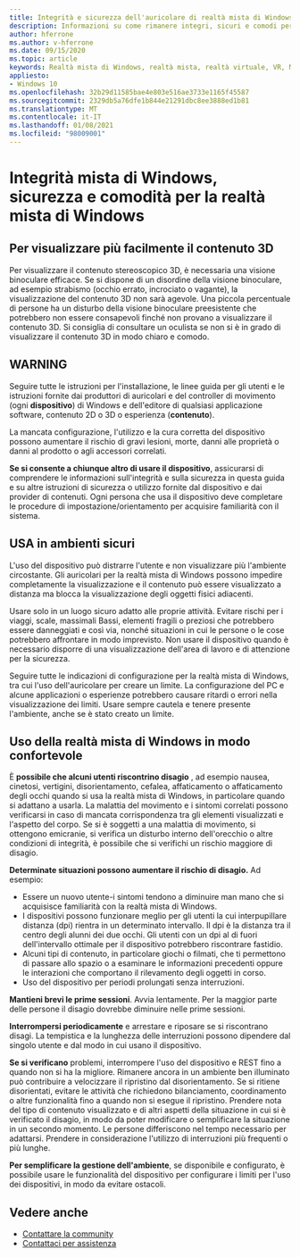 ```yaml
---
title: Integrità e sicurezza dell'auricolare di realtà mista di Windows
description: Informazioni su come rimanere integri, sicuri e comodi per gli utenti quando si usano app per la realtà mista di Windows.
author: hferrone
ms.author: v-hferrone
ms.date: 09/15/2020
ms.topic: article
keywords: Realtà mista di Windows, realtà mista, realtà virtuale, VR, MR, feedback, Hub feedback, bug
appliesto:
- Windows 10
ms.openlocfilehash: 32b29d11585bae4e803e516ae3733e1165f45587
ms.sourcegitcommit: 2329db5a76dfe1b844e21291dbc8ee3888ed1b81
ms.translationtype: MT
ms.contentlocale: it-IT
ms.lasthandoff: 01/08/2021
ms.locfileid: "98009001"
---
```

# <a name="windows-mixed-reality-immersive-headset-health-safety-and-comfort"></a>Integrità mista di Windows, sicurezza e comodità per la realtà mista di Windows

## <a name="to-view-3d-content-more-comfortably"></a>Per visualizzare più facilmente il contenuto 3D

Per visualizzare il contenuto stereoscopico 3D, è necessaria una visione binoculare efficace. Se si dispone di un disordine della visione binoculare, ad esempio strabismo (occhio errato, incrociato o vagante), la visualizzazione del contenuto 3D non sarà agevole. Una piccola percentuale di persone ha un disturbo della visione binoculare preesistente che potrebbero non essere consapevoli finché non provano a visualizzare il contenuto 3D. Si consiglia di consultare un oculista se non si è in grado di visualizzare il contenuto 3D in modo chiaro e comodo.

## <a name="warning"></a>WARNING

Seguire tutte le istruzioni per l'installazione, le linee guida per gli utenti e le istruzioni fornite dai produttori di auricolari e del controller di movimento (ogni **dispositivo**) di Windows e dell'editore di qualsiasi applicazione software, contenuto 2D o 3D o esperienza (**contenuto**).

La mancata configurazione, l'utilizzo e la cura corretta del dispositivo possono aumentare il rischio di gravi lesioni, morte, danni alle proprietà o danni al prodotto o agli accessori correlati.

**Se si consente a chiunque altro di usare il dispositivo**, assicurarsi di comprendere le informazioni sull'integrità e sulla sicurezza in questa guida e su altre istruzioni di sicurezza o utilizzo fornite dal dispositivo e dai provider di contenuti. Ogni persona che usa il dispositivo deve completare le procedure di impostazione/orientamento per acquisire familiarità con il sistema.

## <a name="use-in-safe-surroundings"></a>USA in ambienti sicuri

L'uso del dispositivo può distrarre l'utente e non visualizzare più l'ambiente circostante. Gli auricolari per la realtà mista di Windows possono impedire completamente la visualizzazione e il contenuto può essere visualizzato a distanza ma blocca la visualizzazione degli oggetti fisici adiacenti.

Usare solo in un luogo sicuro adatto alle proprie attività. Evitare rischi per i viaggi, scale, massimali Bassi, elementi fragili o preziosi che potrebbero essere danneggiati e così via, nonché situazioni in cui le persone o le cose potrebbero affrontare in modo imprevisto. Non usare il dispositivo quando è necessario disporre di una visualizzazione dell'area di lavoro e di attenzione per la sicurezza.

Seguire tutte le indicazioni di configurazione per la realtà mista di Windows, tra cui l'uso dell'auricolare per creare un limite. La configurazione del PC e alcune applicazioni o esperienze potrebbero causare ritardi o errori nella visualizzazione dei limiti. Usare sempre cautela e tenere presente l'ambiente, anche se è stato creato un limite.

## <a name="using-windows-mixed-reality-comfortably"></a>Uso della realtà mista di Windows in modo confortevole

È **possibile che alcuni utenti riscontrino disagio** , ad esempio nausea, cinetosi, vertigini, disorientamento, cefalea, affaticamento o affaticamento degli occhi quando si usa la realtà mista di Windows, in particolare quando si adattano a usarla. La malattia del movimento e i sintomi correlati possono verificarsi in caso di mancata corrispondenza tra gli elementi visualizzati e l'aspetto del corpo. Se si è soggetti a una malattia di movimento, si ottengono emicranie, si verifica un disturbo interno dell'orecchio o altre condizioni di integrità, è possibile che si verifichi un rischio maggiore di disagio.

**Determinate situazioni possono aumentare il rischio di disagio.** Ad esempio:

* Essere un nuovo utente-i sintomi tendono a diminuire man mano che si acquisisce familiarità con la realtà mista di Windows.
* I dispositivi possono funzionare meglio per gli utenti la cui interpupillare distanza (dpi) rientra in un determinato intervallo. Il dpi è la distanza tra il centro degli alunni dei due occhi. Gli utenti con un dpi al di fuori dell'intervallo ottimale per il dispositivo potrebbero riscontrare fastidio.
* Alcuni tipi di contenuto, in particolare giochi o filmati, che ti permettono di passare allo spazio o a esaminare le informazioni precedenti oppure le interazioni che comportano il rilevamento degli oggetti in corso.
* Uso del dispositivo per periodi prolungati senza interruzioni.

**Mantieni brevi le prime sessioni**. Avvia lentamente. Per la maggior parte delle persone il disagio dovrebbe diminuire nelle prime sessioni.

**Interrompersi periodicamente** e arrestare e riposare se si riscontrano disagi. La tempistica e la lunghezza delle interruzioni possono dipendere dal singolo utente e dal modo in cui usano il dispositivo.

**Se si verificano** problemi, interrompere l'uso del dispositivo e REST fino a quando non si ha la migliore. Rimanere ancora in un ambiente ben illuminato può contribuire a velocizzare il ripristino dal disorientamento. Se si ritiene disorientati, evitare le attività che richiedono bilanciamento, coordinamento o altre funzionalità fino a quando non si esegue il ripristino. Prendere nota del tipo di contenuto visualizzato e di altri aspetti della situazione in cui si è verificato il disagio, in modo da poter modificare o semplificare la situazione in un secondo momento. Le persone differiscono nel tempo necessario per adattarsi. Prendere in considerazione l'utilizzo di interruzioni più frequenti o più lunghe.

**Per semplificare la gestione dell'ambiente**, se disponibile e configurato, è possibile usare le funzionalità del dispositivo per configurare i limiti per l'uso dei dispositivi, in modo da evitare ostacoli.


## <a name="see-also"></a>Vedere anche
* [Contattare la community](https://answers.microsoft.com)
* [Contattaci per assistenza](https://support.microsoft.com/contactus/)